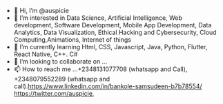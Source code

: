 - 👋 Hi, I’m @auspicie
- 👀 I’m interested in Data Science, Artificial Intelligence, Web development, Software Development, Mobile App Development, Data Analytics, Data Visualization, Ethical Hacking and Cybersecurity, Cloud Computing,Animations, Internet of things
- 🌱 I’m currently learning Html, CSS, Javascript, Java, Python, Flutter, React Native, C++. C#
- 💞️ I’m looking to collaborate on ...
- 📫 How to reach me ...+2348131077708 (whatsapp and Call), +2348079552289 (whatsapp and call).https://www.linkedin.com/in/bankole-samsudeen-b7b78554/ 
https://twitter.com/auspicie, 
<!---
auspicie/auspicie is a ✨ special ✨ repository because its `README.md` (this file) appears on your GitHub profile.
You can click the Preview link to take a look at your changes.
--->
